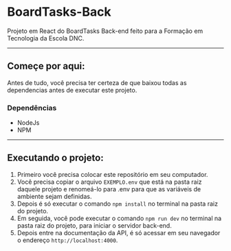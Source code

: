 # BoardTasks-Back
Projeto em React do BoardTasks Back-end feito para a Formação em Tecnologia da Escola DNC.


------------------------------------------------------------------------------------------------------------------

## Começe por aqui:
Antes de tudo, você precisa ter certeza de que baixou todas as dependencias antes de executar este projeto. 

### Dependências
 - NodeJs
 - NPM


------------------------------------------------------------------------------------------------------------------


## Executando o projeto:
1) Primeiro você precisa colocar este repositório em seu computador.
2) Você precisa copiar o arquivo `EXEMPLO.env` que está na pasta raiz daquele projeto e renomeá-lo para .env para que as variáveis de ambiente sejam definidas.
3) Depois é só executar o comando ```npm install``` no terminal na pasta raiz do projeto.
4) Em seguida, você pode executar o comando ```npm run dev``` no terminal na pasta raiz do projeto, para iniciar o servidor back-end.
5) Depois entre na documentação da API, é só acessar em seu navegador o endereço ```http://localhost:4000```.